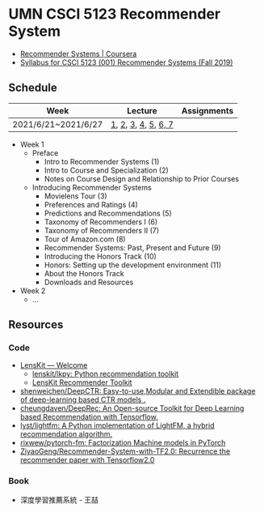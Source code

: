 # UMN CSCI 5123 Recommender System

* [Recommender Systems | Coursera](https://www.coursera.org/specializations/recommender-systems)
* [Syllabus for CSCI 5123 (001) Recommender Systems (Fall 2019)](https://canvas.umn.edu/courses/135116/assignments/syllabus)

## Schedule

| Week                | Lecture                                                                                                                                                                                                                                                                                                                                                                                                                                                                             | Assignments |
| ------------------- | ----------------------------------------------------------------------------------------------------------------------------------------------------------------------------------------------------------------------------------------------------------------------------------------------------------------------------------------------------------------------------------------------------------------------------------------------------------------------------------- | ----------- |
| 2021/6/21~2021/6/27 | [1](Coursera/LectureNotes/Week%201/1.%20Intro%20to%20Recommender%20Systems.md), [2](Coursera/LectureNotes/Week%201/2.%20Intro%20to%20Course%20and%20Specialization.md), [3](Coursera/LectureNotes/Week%201/3.%20Movielens%20Tour.md), [4](Coursera/LectureNotes/Week%201/4.%20Preferences%20and%20Ratings.md), [5](Coursera/LectureNotes/Week%201/5.%20Predictions%20and%20Recommendations.md), [6, 7](Coursera/LectureNotes/Week%201/6%20&%207.%20Taxonomy%20of%20Recommenders.md) |             |

* Week 1
  * Preface
    * Intro to Recommender Systems (1)
    * Intro to Course and Specialization (2)
    * Notes on Course Design and Relationship to Prior Courses
  * Introducing Recommender Systems
    * Movielens Tour (3)
    * Preferences and Ratings (4)
    * Predictions and Recommendations (5)
    * Taxonomy of Recommenders I (6)
    * Taxonomy of Recommenders II (7)
    * Tour of Amazon.com (8)
    * Recommender Systems: Past, Present and Future (9)
    * Introducing the Honors Track (10)
    * Honors: Setting up the development environment (11)
    * About the Honors Track
    * Downloads and Resources
* Week 2
  * ...

## Resources

### Code

* [LensKit — Welcome](https://lenskit.org/)
  * [lenskit/lkpy: Python recommendation toolkit](https://github.com/lenskit/lkpy)
  * [LensKit Recommender Toolkit](https://java.lenskit.org/)
* [shenweichen/DeepCTR: Easy-to-use,Modular and Extendible package of deep-learning based CTR models .](https://github.com/shenweichen/DeepCTR)
* [cheungdaven/DeepRec: An Open-source Toolkit for Deep Learning based Recommendation with Tensorflow.](https://github.com/cheungdaven/DeepRec)
* [lyst/lightfm: A Python implementation of LightFM, a hybrid recommendation algorithm.](https://github.com/lyst/lightfm)
* [rixwew/pytorch-fm: Factorization Machine models in PyTorch](https://github.com/rixwew/pytorch-fm)
* [ZiyaoGeng/Recommender-System-with-TF2.0: Recurrence the recommender paper with Tensorflow2.0](https://github.com/ZiyaoGeng/Recommender-System-with-TF2.0)

### Book

* 深度學習推薦系統 - 王喆
